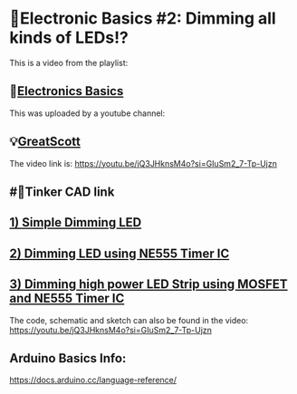# 🎲Electronic Basics #2: Dimming all kinds of LEDs!?

This is a video from the playlist:

🔌[Electronics Basics](https://youtube.com/playlist?list=PLAROrg3NQn7cyu01HpOv5BWo217XWBZu0&si=VdLCcgqE9h_50k6p)
-
This was uploaded by a youtube channel:

💡[GreatScott](https://youtube.com/@greatscottlab?si=hlbHd8CvzHosgsCy)
-
The video link is: 
https://youtu.be/jQ3JHknsM4o?si=GIuSm2_7-Tp-Ujzn

#🍎Tinker CAD link
-
[1) Simple Dimming LED](https://www.tinkercad.com/things/kyTZ6RSiEWP-dimming-led)
-
[2) Dimming LED using NE555 Timer IC](https://www.tinkercad.com/things/lAr3E8FPzA4-dimming-led-using-ne555-timer-icincomplete)
-
[3) Dimming high power LED Strip using MOSFET and NE555 Timer IC](https://www.tinkercad.com/things/77rCoZOhr5L-dimming-led-strip-using-ne555-timer-ic-and-n-mosfetincomplete)
-


The code, schematic and sketch can also be found in the video: https://youtu.be/jQ3JHknsM4o?si=GIuSm2_7-Tp-Ujzn

Arduino Basics Info: 
-
https://docs.arduino.cc/language-reference/
